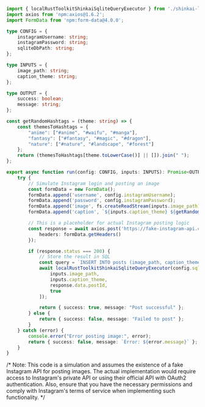 ```typescript
import { localRustToolkitShinkaiSqliteQueryExecutor } from './shinkai-local-tools.ts';
import axios from 'npm:axios@1.6.2';
import FormData from 'npm:form-data@4.0.0';

type CONFIG = {
    instagramUsername: string;
    instagramPassword: string;
    sqliteDbPath: string;
};

type INPUTS = {
    image_path: string;
    caption_theme: string;
};

type OUTPUT = {
    success: boolean;
    message: string;
};

const getRandomHashtags = (theme: string) => {
    const themesToHashtags = {
        "anime": ["#anime", "#waifu", "#manga"],
        "fantasy": ["#fantasy", "#magic", "#dragon"],
        "nature": ["#nature", "#landscape", "#forest"]
    };
    return (themesToHashtags[theme.toLowerCase()] || []).join(" ");
};

export async function run(config: CONFIG, inputs: INPUTS): Promise<OUTPUT> {
    try {
        // Simulate Instagram login and posting an image
        const formData = new FormData();
        formData.append('username', config.instagramUsername);
        formData.append('password', config.instagramPassword);
        formData.append('image', fs.createReadStream(inputs.image_path));
        formData.append('caption', `${inputs.caption_theme} ${getRandomHashtags(inputs.caption_theme)}`);

        // This is a placeholder for actual Instagram posting logic
        const response = await axios.post('https://fake-instagram-api.com/post', formData, {
            headers: formData.getHeaders()
        });

        if (response.status === 200) {
            // Store the result in SQL
            const query = `INSERT INTO posts (image_path, caption_theme, post_id, success) VALUES (?, ?, ?, ?)`;
            await localRustToolkitShinkaiSqliteQueryExecutor(config.sqliteDbPath, query, [
                inputs.image_path,
                inputs.caption_theme,
                response.data.postId,
                true
            ]);

            return { success: true, message: "Post successful" };
        } else {
            return { success: false, message: "Failed to post" };
        }
    } catch (error) {
        console.error("Error posting image:", error);
        return { success: false, message: `Error: ${error.message}` };
    }
}
```

/* Note: This code is a simulation and assumes the existence of a fake Instagram API for posting images. The actual implementation would require access to Instagram's private API or using their official API with OAuth2 authentication. Also, ensure that you have the necessary permissions and comply with Instagram's terms of service when implementing such functionality. */